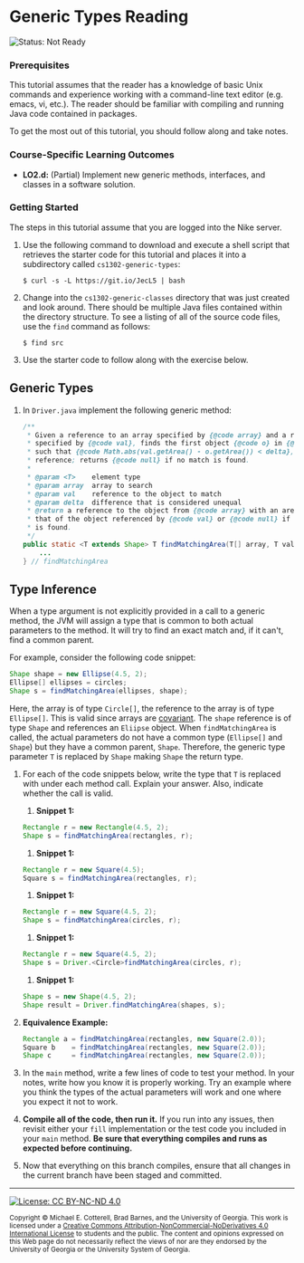 # Generic Types Reading

![Status: Not Ready](https://img.shields.io/badge/Status-Not%20Ready-red.svg)

### Prerequisites

This tutorial assumes that the reader has a knowledge of basic Unix commands and experience working
with a command-line text editor (e.g. emacs, vi, etc.). The reader should be familiar with compiling
and running Java code contained in packages.

To get the most out of this tutorial, you should follow along and take notes.

### Course-Specific Learning Outcomes

* **LO2.d:** (Partial) Implement new generic methods, interfaces, and classes in a software solution.

### Getting Started

The steps in this tutorial assume that you are logged into the Nike server.

1. Use the following command to download and execute a shell script that retrieves
   the starter code for this tutorial and places it into a subdirectory
   called `cs1302-generic-types`:

   ```
   $ curl -s -L https://git.io/JecL5 | bash
   ```

1. Change into the `cs1302-generic-classes` directory that was just created and look around. 
   There should be multiple Java files contained within the directory structure. To see a listing 
   of all of the source code files, use the `find` command as follows:

   ```
   $ find src
   ```

1. Use the starter code to follow along with the exercise below.

## Generic Types

1. In `Driver.java` implement the following generic method:

   ```java
   /**
    * Given a reference to an array specified by {@code array} and a reference
    * specified by {@code val}, finds the first object {@code o} in {@code array} 
    * such that {@code Math.abs(val.getArea() - o.getArea()) < delta}, then returns its
    * reference; returns {@code null} if no match is found. 
    *
    * @param <T>    element type
    * @param array  array to search
    * @param val    reference to the object to match
    * @param delta  difference that is considered unequal
    * @return a reference to the object from {@code array} with an area matching
    * that of the object referenced by {@code val} or {@code null} if no match
    * is found.
    */
   public static <T extends Shape> T findMatchingArea(T[] array, T val, double delta) {
       ...
   } // findMatchingArea
   ```

## Type Inference

When a type argument is not explicitly provided in a call to a generic method, the JVM will
assign a type that is common to both actual parameters to the method. It will try to find an
exact match and, if it can't, find a common parent.

For example, consider the following code snippet:
   
```java
Shape shape = new Ellipse(4.5, 2);
Ellipse[] ellipses = circles;
Shape s = findMatchingArea(ellipses, shape);
```
      
Here, the array is of type `Circle[]`, the reference to the array is of type `Ellipse[]`. This is valid
since arrays are [covariant](https://dzone.com/articles/covariance-and-contravariance). The `shape` reference
is of type `Shape` and references an `Eliipse` object. When `findMatchingArea` is called, the actual parameters
do not have a common type (`Ellipse[]` and `Shape`) but they have a common parent, `Shape`. Therefore, the
generic type parameter `T` is replaced by `Shape` making `Shape` the return type.

1. For each of the code snippets below, write the type that `T` is replaced with under
   each method call. Explain your answer. Also, indicate whether the call is valid.

   1. **Snippet 1:**
     
   ```java
   Rectangle r = new Rectangle(4.5, 2);
   Shape s = findMatchingArea(rectangles, r);
   ```

   1. **Snippet 1:**
   
   ```java
   Rectangle r = new Square(4.5);
   Square s = findMatchingArea(rectangles, r);
   ```
   
   1. **Snippet 1:**

   ```java
   Rectangle r = new Square(4.5, 2);
   Shape s = findMatchingArea(circles, r);
   ```

   1. **Snippet 1:**

   ```java
   Rectangle r = new Square(4.5, 2);
   Shape s = Driver.<Circle>findMatchingArea(circles, r);
   ```

   1. **Snippet 1:**

   ```java
   Shape s = new Shape(4.5, 2);
   Shape result = Driver.findMatchingArea(shapes, s);
   ```


1. **Equivalence Example:**
      ```java
      Rectangle a = findMatchingArea(rectangles, new Square(2.0));
      Square b    = findMatchingArea(rectangles, new Square(2.0));
      Shape c     = findMatchingArea(rectangles, new Square(2.0));
      ```
   
   

1. In the `main` method, write a few lines of code to test your method.
   In your notes, write how you know it is properly working. Try an example
   where you think the types of the actual parameters will work and one where
   you expect it not to work.

1. **Compile all of the code, then run it.** If you run into any issues,
   then revisit either your `fill` implementation or the test code you
   included in your `main` method. **Be sure that everything compiles
   and runs as expected before continuing.**
   
1. Now that everything on this branch compiles, ensure that all changes 
   in the current branch have been staged and committed. 

<hr/>

[![License: CC BY-NC-ND 4.0](https://img.shields.io/badge/License-CC%20BY--NC--ND%204.0-lightgrey.svg)](http://creativecommons.org/licenses/by-nc-nd/4.0/)

<small>
Copyright &copy; Michael E. Cotterell, Brad Barnes, and the University of Georgia.
This work is licensed under a <a rel="license" href="http://creativecommons.org/licenses/by-nc-nd/4.0/">Creative Commons Attribution-NonCommercial-NoDerivatives 4.0 International License</a> to students and the public.
The content and opinions expressed on this Web page do not necessarily reflect the views of nor are they endorsed by the University of Georgia or the University System of Georgia.
</small>
